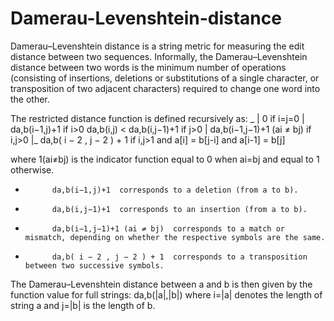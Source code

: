 # Damerau-Levenshtein-distance
Damerau–Levenshtein distance is a string metric for measuring the edit distance between two sequences. Informally, the Damerau–Levenshtein distance between two words is the minimum number of operations (consisting of insertions, deletions or substitutions of a single character, or transposition of two adjacent characters) required to change one word into the other. 

The restricted distance function is defined recursively as:
            _
           |  0                            if i=j=0
           |  da,b(i−1,j)+1                if i>0
da,b(i,j) <   da,b(i,j−1)+1                if j>0
           |  da,b(i−1,j−1)+1 (ai ≠ bj)    if i,j>0
           |_ da,b( i − 2 , j − 2 ) + 1    if i,j>1 and a[i] = b[j-i] and a[i-1] = b[j]

where 1(ai≠bj) is the indicator function equal to 0 when ai=bj and equal to 1 otherwise. 

*           da,b(i−1,j)+1  corresponds to a deletion (from a to b).
*           da,b(i,j−1)+1  corresponds to an insertion (from a to b).
*           da,b(i−1,j−1)+1 (ai ≠ bj)  corresponds to a match or mismatch, depending on whether the respective symbols are the same.
*           da,b( i − 2 , j − 2 ) + 1  corresponds to a transposition between two successive symbols.

The Damerau–Levenshtein distance between a and b is then given by the function value for full strings: da,b(|a|,|b|) where i=|a| denotes the length of string a and j=|b| is the length of b. 

